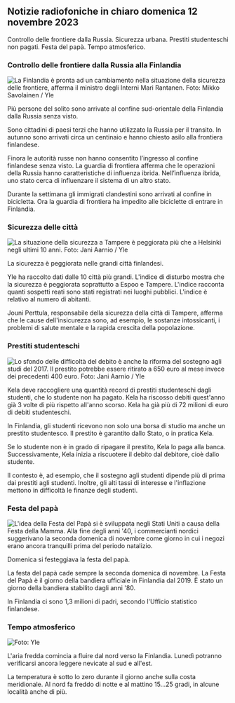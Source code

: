 ## Notizie radiofoniche in chiaro domenica 12 novembre 2023

Controllo delle frontiere dalla Russia. Sicurezza urbana. Prestiti studenteschi non pagati. Festa del papà. Tempo atmosferico.

### Controllo delle frontiere dalla Russia alla Finlandia

![La Finlandia è pronta ad un cambiamento nella situazione della sicurezza delle frontiere, afferma il ministro degli Interni Mari Rantanen. Foto: Mikko Savolainen / Yle](https://images.cdn.yle.fi/image/upload/c_crop,h_2720,w_4836,x_0,y_450/ar_1.7777777777777777,c_fill,g_faces,h_675,w_1200/dpr_1.0/q_auto:eco/f_auto/fl_lossy/v1695988171/39-11790926516b884859ee)

Più persone del solito sono arrivate al confine sud-orientale della Finlandia dalla Russia senza visto.

Sono cittadini di paesi terzi che hanno utilizzato la Russia per il transito. In autunno sono arrivati circa un centinaio e hanno chiesto asilo alla frontiera finlandese.

Finora le autorità russe non hanno consentito l’ingresso al confine finlandese senza visto. La guardia di frontiera afferma che le operazioni della Russia hanno caratteristiche di influenza ibrida. Nell’influenza ibrida, uno stato cerca di influenzare il sistema di un altro stato.

Durante la settimana gli immigrati clandestini sono arrivati al confine in bicicletta. Ora la guardia di frontiera ha impedito alle biciclette di entrare in Finlandia.

### Sicurezza delle città

![La situazione della sicurezza a Tampere è peggiorata più che a Helsinki negli ultimi 10 anni. Foto: Jani Aarnio / Yle](https://images.cdn.yle.fi/image/upload/c_crop,h_2687,w_4777,x_1,y_258/ar_1.7777777777777777,c_fill,g_faces,h_675,w_1200/dpr_1.0/q_auto:eco/f_auto/fl_lossy/v1699517677/39-1197321654a95de6dbe7)

La sicurezza è peggiorata nelle grandi città finlandesi.

Yle ha raccolto dati dalle 10 città più grandi. L'indice di disturbo mostra che la sicurezza è peggiorata soprattutto a Espoo e Tampere. L'indice racconta quanti sospetti reati sono stati registrati nei luoghi pubblici. L'indice è relativo al numero di abitanti.

Jouni Perttula, responsabile della sicurezza della città di Tampere, afferma che le cause dell'insicurezza sono, ad esempio, le sostanze intossicanti, i problemi di salute mentale e la rapida crescita della popolazione.

### Prestiti studenteschi

![Lo sfondo delle difficoltà del debito è anche la riforma del sostegno agli studi del 2017. Il prestito potrebbe essere ritirato a 650 euro al mese invece dei precedenti 400 euro. Foto: Jani Aarnio / Yle](https://images.cdn.yle.fi/image/upload/c_crop,h_3078,w_5472,x_0,y_557/ar_1.7777777777777777,c_fill,g_faces,h_675,w_1200/dpr_1.0/q_auto:eco/f_auto/fl_lossy/v1694583672/39-1171262650149d3dfd0c)

Kela deve raccogliere una quantità record di prestiti studenteschi dagli studenti, che lo studente non ha pagato. Kela ha riscosso debiti quest'anno già 3 volte di più rispetto all'anno scorso. Kela ha già più di 72 milioni di euro di debiti studenteschi.

In Finlandia, gli studenti ricevono non solo una borsa di studio ma anche un prestito studentesco. Il prestito è garantito dallo Stato, o in pratica Kela.

Se lo studente non è in grado di ripagare il prestito, Kela lo paga alla banca. Successivamente, Kela inizia a riscuotere il debito dal debitore, cioè dallo studente.

Il contesto è, ad esempio, che il sostegno agli studenti dipende più di prima dai prestiti agli studenti. Inoltre, gli alti tassi di interesse e l'inflazione mettono in difficoltà le finanze degli studenti.

### Festa del papà

![L'idea della Festa del Papà si è sviluppata negli Stati Uniti a causa della Festa della Mamma. Alla fine degli anni '40, i commercianti nordici suggerivano la seconda domenica di novembre come giorno in cui i negozi erano ancora tranquilli prima del periodo natalizio.](https://images.cdn.yle.fi/image/upload/c_crop,h_360,w_640,x_0,y_0/ar_1.7777777777777777,c_fill,g_faces,h_675,w_1200/dpr_1.0/q_auto:eco/f_auto/fl_lossy/v1510307500/39-4421515a057677df668)

Domenica si festeggiava la festa del papà.

La festa del papà cade sempre la seconda domenica di novembre. La Festa del Papà è il giorno della bandiera ufficiale in Finlandia dal 2019. È stato un giorno della bandiera stabilito dagli anni '80.

In Finlandia ci sono 1,3 milioni di padri, secondo l'Ufficio statistico finlandese.

### Tempo atmosferico

![ Foto: Yle](https://images.cdn.yle.fi/image/upload/c_crop,h_1080,w_1919,x_0,y_0/ar_1.7777777777777777,c_fill,g_faces,h_675,w_1200/dpr_1.0/q_auto:eco/f_auto/fl_lossy/v1699803736/39-11995176550f22164d93)

L'aria fredda comincia a fluire dal nord verso la Finlandia. Lunedì potranno verificarsi ancora leggere nevicate al sud e all'est.

La temperatura è sotto lo zero durante il giorno anche sulla costa meridionale. Al nord fa freddo di notte e al mattino 15\...25 gradi, in alcune località anche di più.